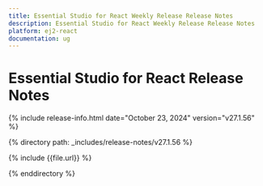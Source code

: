 ```yaml
---
title: Essential Studio for React Weekly Release Release Notes  
description: Essential Studio for React Weekly Release Release Notes  
platform: ej2-react
documentation: ug
---
```


# Essential Studio for React  Release Notes  

{% include release-info.html date="October 23, 2024"  version="v27.1.56" %}

{% directory path: _includes/release-notes/v27.1.56 %}

{% include {{file.url}} %}

{% enddirectory %}